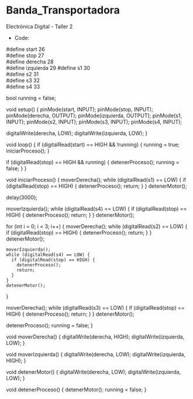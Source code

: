 # Banda_Transportadora
Electrónica Digital - Taller 2  

- Code:
  
#define start 26   
#define stop 27   
#define derecha 28  
#define izquierda 29 
#define s1 30       
#define s2 31       
#define s3 32       
#define s4 33       

bool running = false;  

void setup() {
  pinMode(start, INPUT);
  pinMode(stop, INPUT);
  pinMode(derecha, OUTPUT);
  pinMode(izquierda, OUTPUT);
  pinMode(s1, INPUT);
  pinMode(s2, INPUT);
  pinMode(s3, INPUT);
  pinMode(s4, INPUT);

  digitalWrite(derecha, LOW);
  digitalWrite(izquierda, LOW);
}

void loop() {
  if (digitalRead(start) == HIGH && !running) {
    running = true;
    iniciarProceso();
  }
  
  if (digitalRead(stop) == HIGH && running) {
    detenerProceso();
    running = false;
  }
}

void iniciarProceso() {
  moverDerecha();
  while (digitalRead(s1) == LOW) {
    if (digitalRead(stop) == HIGH) {
      detenerProceso();
      return;
    }
  }
  detenerMotor();
  
  delay(3000);

  moverIzquierda();
  while (digitalRead(s4) == LOW) {
    if (digitalRead(stop) == HIGH) {
      detenerProceso();
      return;
    }
  }
  detenerMotor();

  for (int i = 0; i < 3; i++) {
    moverDerecha();
    while (digitalRead(s2) == LOW) {
      if (digitalRead(stop) == HIGH) {
        detenerProceso();
        return;
      }
    }
    detenerMotor();
    
    moverIzquierda();
    while (digitalRead(s4) == LOW) {
      if (digitalRead(stop) == HIGH) {
        detenerProceso();
        return;
      }
    }
    detenerMotor();
  }


  moverDerecha();
  while (digitalRead(s3) == LOW) {
    if (digitalRead(stop) == HIGH) {
      detenerProceso();
      return;
    }
  }
  detenerMotor();
  
  detenerProceso();
  running = false;
}

void moverDerecha() {
  digitalWrite(derecha, HIGH);
  digitalWrite(izquierda, LOW);
}

void moverIzquierda() {
  digitalWrite(derecha, LOW);
  digitalWrite(izquierda, HIGH);
}

void detenerMotor() {
  digitalWrite(derecha, LOW);
  digitalWrite(izquierda, LOW);
}

void detenerProceso() {
  detenerMotor();
  running = false;
}
